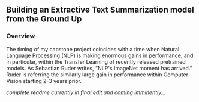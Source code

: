 ## Building an Extractive Text Summarization model from the Ground Up

### Overview
The timing of my capstone project coincides with a time when Natural Language Processing (NLP) is making enormous gains in performance, and in particular, within the Transfer Learning of recently released pretrained models. As Sebastian Ruder writes, "NLP's ImageNet moment has arrived." Ruder is referring the similarly large gain in performance within Computer Vision starting 2-3 years prior.

*complete readme currently in final edit and coming imminently...*
